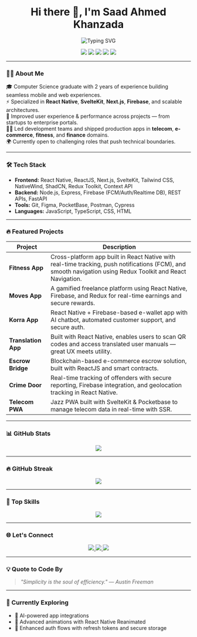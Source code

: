 <h1 align="center">Hi there 👋, I'm Saad Ahmed Khanzada</h1>
<p align="center">
  <img src="https://readme-typing-svg.demolab.com?font=Fira+Code&pause=1000&center=true&width=435&lines=Passionate+Developer;Lets+build+something+amazing+together!" alt="Typing SVG" />

</p>

<p align="center">
  <img src="https://img.shields.io/badge/ReactJS-%2361DAFB?style=flat&logo=react&logoColor=white" />
  <img src="https://img.shields.io/badge/Node.js-%23339933?style=flat&logo=node.js&logoColor=white" />
  <img src="https://img.shields.io/badge/React Native-20232A?style=flat&logo=react&logoColor=61DAFB" />
  <img src="https://img.shields.io/badge/SvelteKit-FF3E00?style=flat&logo=svelte&logoColor=white" />
  <img src="https://img.shields.io/badge/Firebase-FFCA28?style=flat&logo=firebase&logoColor=black" />
</p>

---

### 🧑‍💻 About Me

🎓 Computer Science graduate with 2 years of experience building seamless mobile and web experiences.  
⚡ Specialized in **React Native**, **SvelteKit**, **Next.js**, **Firebase**, and scalable architectures.  
🚀 Improved user experience & performance across projects — from startups to enterprise portals.  
👨‍💻 Led development teams and shipped production apps in **telecom**, **e-commerce**, **fitness**, and **finance** domains.  
🌍 Currently open to challenging roles that push technical boundaries.

---

### 🛠️ Tech Stack

- **Frontend:** React Native, ReactJS, Next.js, SvelteKit, Tailwind CSS, NativeWind, ShadCN, Redux Toolkit, Context API  
- **Backend:** Node.js, Express, Firebase (FCM/Auth/Realtime DB), REST APIs, FastAPI  
- **Tools:** Git, Figma, PocketBase, Postman, Cypress  
- **Languages:** JavaScript, TypeScript, CSS, HTML

---

### 🔥 Featured Projects

| Project | Description |
|--------|-------------|
| **Fitness App** | Cross-platform app built in React Native with real-time tracking, push notifications (FCM), and smooth navigation using Redux Toolkit and React Navigation. |
| **Moves App** | A gamified freelance platform using React Native, Firebase, and Redux for real-time earnings and secure rewards. |
| **Korra App** | React Native + Firebase-based e-wallet app with AI chatbot, automated customer support, and secure auth. |
| **Translation App** | Built with React Native, enables users to scan QR codes and access translated user manuals — great UX meets utility. |
| **Escrow Bridge** | Blockchain-based e-commerce escrow solution, built with ReactJS and smart contracts. |
| **Crime Door** | Real-time tracking of offenders with secure reporting, Firebase integration, and geolocation tracking in React Native. |
| **Telecom PWA** | Jazz PWA built with SvelteKit & Pocketbase to manage telecom data in real-time with SSR. |

---

### 📊 GitHub Stats

<p align="center">
  <img src="https://github-readme-stats.vercel.app/api?username=Saad-Ahmed-Khanzada&show_icons=true&theme=tokyonight&hide_title=true" />
</p>

---

### 🔥 GitHub Streak

<p align="center">
  <img src="https://streak-stats.demolab.com?user=Saad-Ahmed-Khanzada&theme=tokyonight&hide_border=true" />
</p>

---

### 🧠 Top Skills

<p align="center">
  <img src="https://skillicons.dev/icons?i=react,reactnative,nextjs,nodejs,typescript,javascript,redux,firebase,svelte,html,css,git,figma" />
</p>

---

### 🌐 Let's Connect

<p align="center">
  <a href="https://linkedin.com/in/saad-ahmed-khanzada" target="_blank">
    <img src="https://img.shields.io/badge/LinkedIn-Connect-blue?style=for-the-badge&logo=linkedin" />
  </a>
  <a href="mailto:saadkhanzada1@gmail.com">
    <img src="https://img.shields.io/badge/Gmail-SendMail-red?style=for-the-badge&logo=gmail" />
  </a>
  <a href="https://saad-ahmed-khanzada-portfolio.vercel.app/" target="_blank">
    <img src="https://img.shields.io/badge/Portfolio-Live-green?style=for-the-badge&logo=vercel" />
  </a>
</p>

---

### 💡 Quote to Code By

> *"Simplicity is the soul of efficiency." — Austin Freeman*

---

### 🧭 Currently Exploring

- 🧠 AI-powered app integrations
- 📱 Advanced animations with React Native Reanimated
- 🔐 Enhanced auth flows with refresh tokens and secure storage
